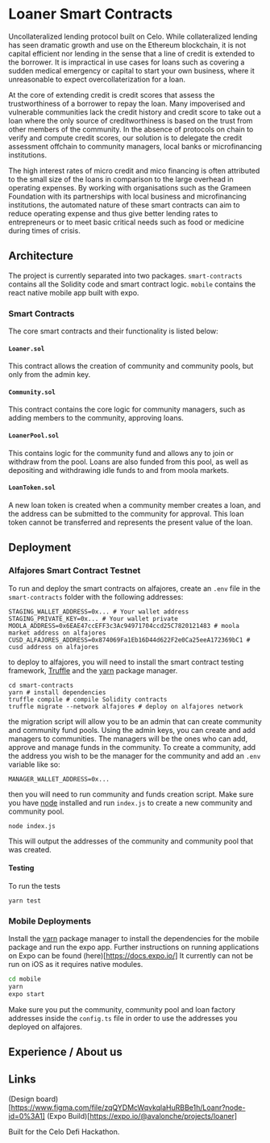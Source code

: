 # Loaner Smart Contracts

Uncollateralized lending protocol built on Celo. While collateralized lending has seen dramatic growth and use on the Ethereum blockchain, it is not capital efficient nor lending in the sense that a line of credit is extended to the borrower. It is impractical in use cases for loans such as covering a sudden medical emergency or capital to start your own business, where it unreasonable to expect overcollaterization for a loan.

At the core of extending credit is credit scores that assess the trustworthiness of a borrower to repay the loan. Many impoverised and vulnerable communities lack the credit history and credit score to take out a loan where the only source of creditworthiness is based on the trust from other members of the community. In the absence of protocols on chain to verify and compute credit scores, our solution is to delegate the credit assessment offchain to community managers, local banks or microfinancing institutions.

The high interest rates of micro credit and mico financing is often attributed to the small size of the loans in comparison to the large overhead in operating expenses. By working with organisations such as the Grameen Foundation with its partnerships with local business and microfinancing institutions, the automated nature of these smart contracts can aim to reduce operating expense and thus give better lending rates to entrepreneurs or to meet basic critical needs such as food or medicine during times of crisis.

## Architecture

The project is currently separated into two packages. `smart-contracts` contains all the Solidity code and smart contract logic. `mobile` contains the react native mobile app built with expo. 

### Smart Contracts

The core smart contracts and their functionality is listed below:

#### `Loaner.sol`

This contract allows the creation of community and community pools, but only from the admin key.

#### `Community.sol`

This contract contains the core logic for community managers, such as adding members to the community, approving loans.

#### `LoanerPool.sol`

This contains logic for the community fund and allows any to join or withdraw from the pool. Loans are also funded from this pool, as well as depositing and withdrawing idle funds to and from moola markets.

#### `LoanToken.sol`

A new loan token is created when a community member creates a loan, and the address can be submitted to the community for approval. This loan token cannot be transferred and represents the present value of the loan.

## Deployment

### Alfajores Smart Contract Testnet

To run and deploy the smart contracts on alfajores, create an `.env` file in the `smart-contracts` folder with the following addresses:

```
STAGING_WALLET_ADDRESS=0x... # Your wallet address
STAGING_PRIVATE_KEY=0x... # Your wallet private
MOOLA_ADDRESS=0x6EAE47ccEFF3c3Ac94971704ccd25C7820121483 # moola market address on alfajores
CUSD_ALFAJORES_ADDRESS=0x874069Fa1Eb16D44d622F2e0Ca25eeA172369bC1 # cusd address on alfajores
```

to deploy to alfajores, you will need to install the smart contract testing framework, [Truffle](https://github.com/trufflesuite/truffle) and the [yarn](https://yarnpkg.com/) package manager.

```
cd smart-contracts
yarn # install dependencies
truffle compile # compile Solidity contracts
truffle migrate --network alfajores # deploy on alfajores network
```

the migration script will allow you to be an admin that can create community and community fund pools. Using the admin keys, you can create and add managers to communities. The managers will be the ones who can add, approve and manage funds in the community. To create a community, add the address you wish to be the manager for the community and add an `.env` variable like so:

```
MANAGER_WALLET_ADDRESS=0x...
```

then you will need to run community and funds creation script. Make sure you have [node](https://nodejs.org/en/)  installed and run `index.js` to create a new community and community pool.

```
node index.js
```

This will output the addresses of the community and community pool that was created.

#### Testing

To run the tests

```
yarn test
```

### Mobile Deployments

Install the [yarn](https://yarnpkg.com/) package manager to install the dependencies for the mobile package and run the expo app. Further instructions on running applications on Expo can be found (here)[https://docs.expo.io/] It currently can not be run on iOS as it requires native modules.

```bash
cd mobile
yarn
expo start
```

Make sure you put the community, community pool and loan factory addresses inside the `config.ts` file in order to use the addresses you deployed on alfajores.

## Experience / About us

## Links

(Design board)[https://www.figma.com/file/zqQYDMcWqvkqlaHuRBBe1h/Loanr?node-id=0%3A1]
(Expo Build)[https://expo.io/@avalonche/projects/loaner]

Built for the Celo Defi Hackathon.
